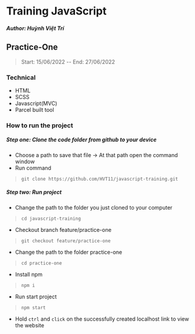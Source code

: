 # Training JavaScript  
##### Author: Huỳnh Việt Trí  
## Practice-One
>Start: 15/06/2022 -- End: 27/06/2022
### Technical
- HTML
- SCSS
- Javascript(MVC)
- Parcel built tool
### How to run the project
##### Step one: **Clone the code folder from github to your device**
- Choose a path to save that file -> At that path open the command window  
- Run command 
>`git clone https://github.com/HVT11/javascript-training.git`  
##### Step two: **Run project**
- Change the path to the folder you just cloned to your computer 
>`cd javascript-training`
- Checkout branch feature/practice-one
>`git checkout feature/practice-one`
- Change the path to the folder practice-one
>`cd practice-one`
- Install npm
>`npm i`
- Run start project
> `npm start`
- Hold `ctrl` and `click` on the successfully created localhost link to view the website